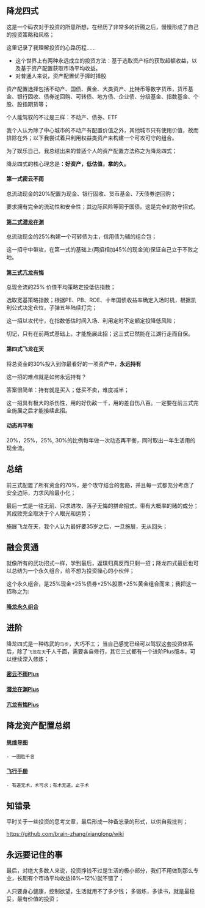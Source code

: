 ## 降龙四式


这是一个码农对于投资的所思所想，在经历了非常多的折腾之后，慢慢形成了自己的投资策略和风格；

这里记录了我理解投资的心路历程......


*  这个世界上有两种永远成立的投资方法：基于选取资产标的获取超额收益，以及基于资产配置获取市场平均收益。
*  对普通人来说，资产配置优于择时择股


资产配置选择包括不动产、国债、黄金、大类资产、比特币等数字货币，货币基金、银行固收、债券逆回购、可转债、地方债、企业债、分级基金、指数基金、个股、股指期货等；

个人能驾驭的不过是三样：不动产、债券、ETF

我个人认为除了中心城市的不动产有配置价值之外，其他城市只有使用价值，故而排除在外；以下我尝试着只利用权益类资产来构建一个可攻可守的组合。

为了娱乐自己，我总结出来的普适个人的资产配置方法称之为降龙四式；

降龙四式的核心理念是：**好资产，低估值，拿的久。**

#### 第一式密云不雨

总流动现金的20%配置为现金、银行固收、货币基金、7天债券逆回购；

要求拥有完全的流动性和安全性；其边际风险等同于国债。这是完全的防守招式。

#### [第二式潜龙在渊](qianlong.md)

总流动现金的25%构建一个可转债为主，信用债为辅的组合包；

这一招守中带攻，在第一式的基础上(两招相加45%的现金流)保证自己立于不败之地。

#### [第三式亢龙有悔](kanglong.md)

总现金流的25% 价值平均策略定投低估指数；

选取宽基策略指数；根据PE、PB、ROE、十年国债收益率确定入场时机，根据凯利公式决定仓位，子弹五年陆续打完；

这一招以攻代守，在指数低估时间入场、利用定时不定额定投降低风险；

切记，只有在前两式基础上，才能施展此招；这三式已然能在江湖行走而自保。


#### 第四式飞龙在天

将总资金的30%投入到你最看好的一项资产中，**永远持有**

这一招的难点就是如何永远持有？

答案很简单：持有就是买入；低买不卖，难度减半；

这一招具有极大的杀伤性，用的好伤敌一千，用的差自伤八百。一定要在前三式完全施展之后才能接续此招。

#### 动态再平衡

20%，25%，25%, 30%的比例每年做一次动态再平衡，同时取出一年生活用的现金流。

## 总结

前三式配置了所有资金的70%，是个攻守结合的套路，并且每一式都充分考虑了安全边际，力求风险最小化；

最后一式是一往无前、只求进攻、落子无悔的拼命招式，带有大概率的赌的成分；其成败完全取决于个人眼光和运势；

施展飞龙在天，我个人认为最好要35岁之后，一旦施展，无从回头；

## 融会贯通

就像所有的武功招式一样，学到最后，返璞归真反而只剩一招；降龙四式最后也可以总结为一个永久组合，给不想为投资操心的小伙伴；

这个永久组合，是25%现金+25%债券+25%股票+25%黄金组合而来；我把这一招称之为:

#### [降龙永久组合](xianglongplus.md)

## 进阶

降龙四式是一种练武的`马步`，大巧不工； 当自己感觉已经可以驾驭这套投资体系后，除了`飞龙在天`千人千面，需要各自修行，其它三式都有一个进阶Plus版本，可以继续深入修炼；

#### [密云不雨Plus](miyunplus.md)

#### [潜龙在渊Plus](qianlongplus.md)

#### [亢龙有悔Plus](kanglongplus.md)

## 降龙资产配置总纲

#### [思维导图](建立自己的投资体系_大纲.png)

    - 一图胜千言

#### [飞行手册](invest_flight_rules/README.md)

    - 有道无术，术可求；有术无道，止于术


## 知错录

平时关于一些投资的思考文章，最后形成一种备忘录的形式，以供自我批判；

https://github.com/brain-zhang/xianglong/wiki


## 永远要记住的事

最后，对绝大多数人来说，投资挣钱不过是生活的极小部分，我们不用做到那么专业，长期有个市场平均收益(6%~12%)就不错了；

人只要身心健康，控制欲望，生活就用不了多少钱； 多锻炼，多读书，就是最稳妥，最有价值的投资；
